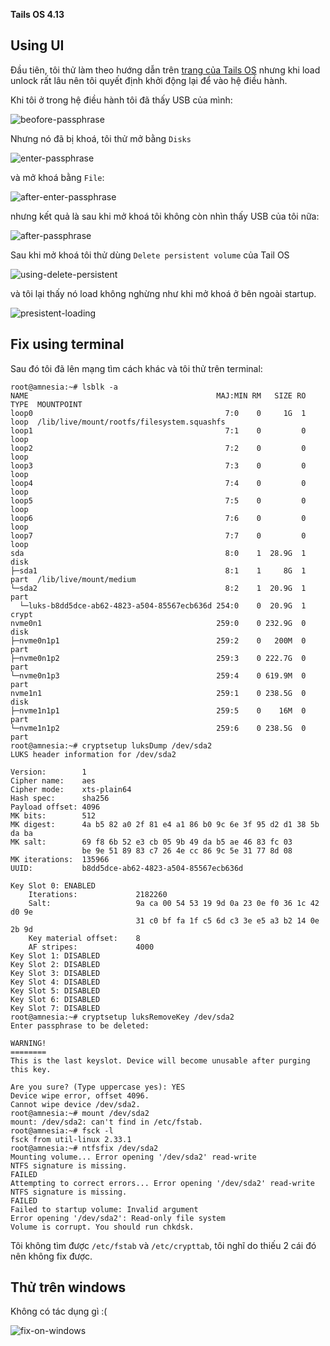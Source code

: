 **Tails OS 4.13**
## Using UI

Đầu tiên, tôi thử làm theo hướng dẫn trên [trang của Tails OS](https://tails.boum.org/doc/first_steps/persistence/use/index.en.html) nhưng khi load unlock rất lâu nên tôi quyết định khởi động lại để vào hệ điều hành.

Khi tôi ở trong hệ điều hành tôi đã thấy USB của mình:

![beofore-passphrase](https://github.com/Obr4nj/InstallLinux/blob/main/beofore-passphrase.jpg)

Nhưng nó đã bị khoá, tôi thử mở bằng `Disks`

![enter-passphrase](https://github.com/Obr4nj/InstallLinux/blob/main/enter-passphrase.png)

và mở khoá bằng `File`:

![after-enter-passphrase](https://github.com/Obr4nj/InstallLinux/blob/main/after-enter-passphrase.png)

nhưng kết quả là sau khi mở khoá tôi không còn nhìn thấy USB của tôi nữa:

![after-passphrase](https://github.com/Obr4nj/InstallLinux/blob/main/after-passphrase.jpg)

Sau khi mở khoá tôi thử dùng `Delete persistent volume` của Tail OS

![using-delete-persistent](https://github.com/Obr4nj/InstallLinux/blob/main/using-delete-presistent.png)

và tôi lại thấy nó load không nghừng như khi mở khoá ở bên ngoài startup.

![presistent-loading](https://github.com/Obr4nj/InstallLinux/blob/main/presistent-loading.png)

## Fix using terminal
Sau đó tôi đã lên mạng tìm cách khác và tôi thử trên terminal:

```console
root@amnesia:~# lsblk -a
NAME                                          MAJ:MIN RM   SIZE RO TYPE  MOUNTPOINT
loop0                                           7:0    0     1G  1 loop  /lib/live/mount/rootfs/filesystem.squashfs
loop1                                           7:1    0         0 loop  
loop2                                           7:2    0         0 loop  
loop3                                           7:3    0         0 loop  
loop4                                           7:4    0         0 loop  
loop5                                           7:5    0         0 loop  
loop6                                           7:6    0         0 loop  
loop7                                           7:7    0         0 loop  
sda                                             8:0    1  28.9G  1 disk  
├─sda1                                          8:1    1     8G  1 part  /lib/live/mount/medium
└─sda2                                          8:2    1  20.9G  1 part  
  └─luks-b8dd5dce-ab62-4823-a504-85567ecb636d 254:0    0  20.9G  1 crypt 
nvme0n1                                       259:0    0 232.9G  0 disk  
├─nvme0n1p1                                   259:2    0   200M  0 part  
├─nvme0n1p2                                   259:3    0 222.7G  0 part  
└─nvme0n1p3                                   259:4    0 619.9M  0 part  
nvme1n1                                       259:1    0 238.5G  0 disk  
├─nvme1n1p1                                   259:5    0    16M  0 part  
└─nvme1n1p2                                   259:6    0 238.5G  0 part  
root@amnesia:~# cryptsetup luksDump /dev/sda2
LUKS header information for /dev/sda2

Version:       	1
Cipher name:   	aes
Cipher mode:   	xts-plain64
Hash spec:     	sha256
Payload offset:	4096
MK bits:       	512
MK digest:     	4a b5 82 a0 2f 81 e4 a1 86 b0 9c 6e 3f 95 d2 d1 38 5b da ba 
MK salt:       	69 f8 6b 52 e3 cb 05 9b 49 da b5 ae 46 83 fc 03 
               	be 9e 51 89 83 c7 26 4e cc 86 9c 5e 31 77 8d 08 
MK iterations: 	135966
UUID:          	b8dd5dce-ab62-4823-a504-85567ecb636d

Key Slot 0: ENABLED
	Iterations:         	2182260
	Salt:               	9a ca 00 54 53 19 9d 0a 23 0e f0 36 1c 42 d0 9e 
	                      	31 c0 bf fa 1f c5 6d c3 3e e5 a3 b2 14 0e 2b 9d 
	Key material offset:	8
	AF stripes:            	4000
Key Slot 1: DISABLED
Key Slot 2: DISABLED
Key Slot 3: DISABLED
Key Slot 4: DISABLED
Key Slot 5: DISABLED
Key Slot 6: DISABLED
Key Slot 7: DISABLED
root@amnesia:~# cryptsetup luksRemoveKey /dev/sda2
Enter passphrase to be deleted: 

WARNING!
========
This is the last keyslot. Device will become unusable after purging this key.

Are you sure? (Type uppercase yes): YES
Device wipe error, offset 4096.
Cannot wipe device /dev/sda2.
root@amnesia:~# mount /dev/sda2
mount: /dev/sda2: can't find in /etc/fstab.
root@amnesia:~# fsck -l
fsck from util-linux 2.33.1
root@amnesia:~# ntfsfix /dev/sda2
Mounting volume... Error opening '/dev/sda2' read-write
NTFS signature is missing.
FAILED
Attempting to correct errors... Error opening '/dev/sda2' read-write
NTFS signature is missing.
FAILED
Failed to startup volume: Invalid argument
Error opening '/dev/sda2': Read-only file system
Volume is corrupt. You should run chkdsk.
```

Tôi không tìm được `/etc/fstab` và `/etc/crypttab`, tôi nghĩ do thiếu 2 cái đó nên không fix được.

## Thử trên windows

Không có tác dụng gì :(

![fix-on-windows](https://github.com/Obr4nj/InstallLinux/blob/main/fix-on-windows.png)
